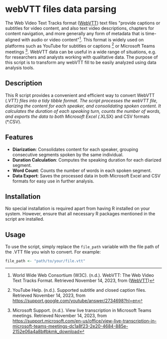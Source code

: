 # webVTT files data parsing
The Web Video Text Tracks format ([WebVTT]([url](https://www.w3.org/TR/webvtt1/))) text files "provide captions or subtitles for video content, and also text video descriptions, chapters for content navigation, and more generally any form of metadata that is time-aligned with audio or video content"[^1]. This format is widely used on platforms such as YouTube for subtitles or captions [^2] or Microsoft Teams meetings [^3]. WebVTT data can be useful in a wide range of situations, e.g. for researchers and analysts working with qualitative data. The purpose of this script is to transform any webVTT fill to be easily analyzed using data analysis tools.

## Description
This R script provides a convenient and efficient way to convert WebVTT (*.VTT) files into a tidy tibble format. The script processes the webVTT file, diarizing the content for each speaker, and consolidating spoken content. It calculates the duration of each speaking turn, counts the number of words, and exports the data to both Microsoft Excel (*.XLSX) and CSV formats (*.CSV).

[^1]: World Wide Web Consortium (W3C). (n.d.). WebVTT: The Web Video Text Tracks Format. Retrieved November 14, 2023, from ([WebVTT]([url](https://www.w3.org/TR/webvtt1/)))
[^2]: YouTube Help. (n.d.). Supported subtitle and closed caption files. Retrieved November 14, 2023, from https://support.google.com/youtube/answer/2734698?hl=en
[^3]: Microsoft Support. (n.d.). View live transcription in Microsoft Teams meetings. Retrieved November 14, 2023, from https://support.microsoft.com/en-us/office/view-live-transcription-in-microsoft-teams-meetings-dc1a8f23-2e20-4684-885e-2152e06a4a8b#bkmk_download

## Features
- **Diarization**: Consolidates content for each speaker, grouping consecutive segments spoken by the same individual.
- **Duration Calculation**: Computes the speaking duration for each diarized segment.
- **Word Count**: Counts the number of words in each spoken segment.
- **Data Export**: Saves the processed data in both Microsoft Excel and CSV formats for easy use in further analysis.

## Installation
No special installation is required apart from having R installed on your system. However, ensure that all necessary R packages mentioned in the script are installed.

## Usage
To use the script, simply replace the `file_path` variable with the file path of the .VTT file you wish to convert. For example:

```r
file_path <- "path/to/your/file.vtt"

